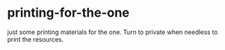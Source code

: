 # printing-for-the-one
just some printing materials for the one. Turn to private when needless to print the resources.
